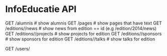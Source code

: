 InfoEducatie API
================

GET /alumnis # show alumnis
GET /pages # show pages that have text
GET /editions/<id>/news # show news from edition == id (e.g /edition/2014/news)
GET /editions/<id>/projects # show projects for edition
GET /editions/<id>/sponsors # show sponsors for edition
GET /editions/<id>/talks # show talks for edition

GET /users/<id>
